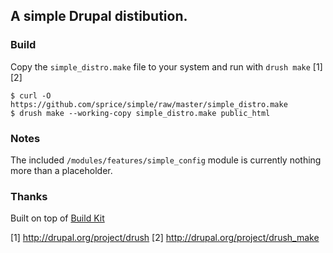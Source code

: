 ## A simple Drupal distibution.

### Build

Copy the `simple_distro.make` file to your system and run with `drush make` [1][2]

    $ curl -O https://github.com/sprice/simple/raw/master/simple_distro.make
    $ drush make --working-copy simple_distro.make public_html

### Notes

The included `/modules/features/simple_config` module is currently nothing more than a placeholder.

### Thanks

Built on top of [Build Kit](http://drupal.org/project/buildkit)

[1] http://drupal.org/project/drush
[2] http://drupal.org/project/drush_make
